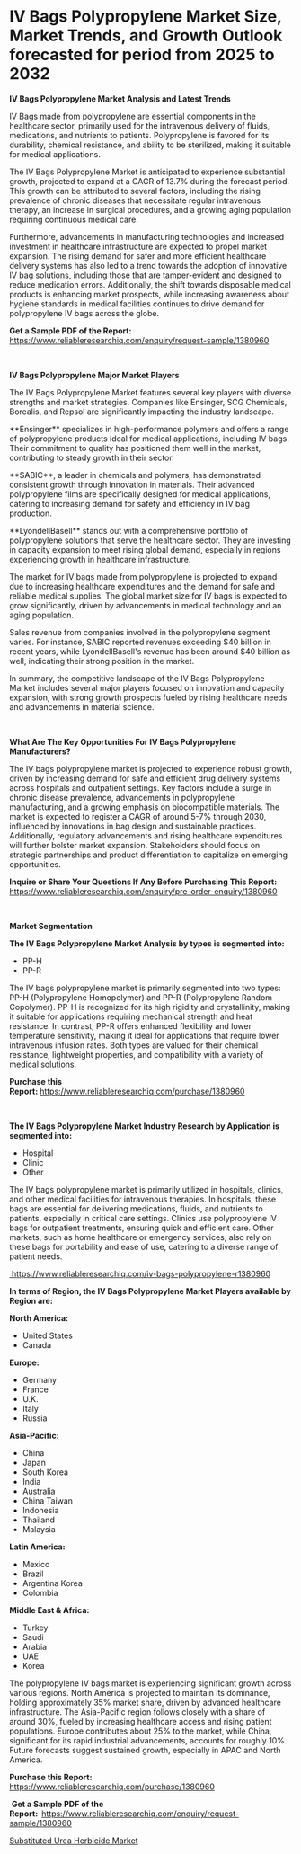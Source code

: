 <p><h1>IV Bags Polypropylene Market Size, Market Trends, and Growth Outlook forecasted for period from 2025 to 2032</h1></p><p><strong>IV Bags Polypropylene Market Analysis and Latest Trends</strong></p>
<p><p>IV Bags made from polypropylene are essential components in the healthcare sector, primarily used for the intravenous delivery of fluids, medications, and nutrients to patients. Polypropylene is favored for its durability, chemical resistance, and ability to be sterilized, making it suitable for medical applications.</p><p>The IV Bags Polypropylene Market is anticipated to experience substantial growth, projected to expand at a CAGR of 13.7% during the forecast period. This growth can be attributed to several factors, including the rising prevalence of chronic diseases that necessitate regular intravenous therapy, an increase in surgical procedures, and a growing aging population requiring continuous medical care. </p><p>Furthermore, advancements in manufacturing technologies and increased investment in healthcare infrastructure are expected to propel market expansion. The rising demand for safer and more efficient healthcare delivery systems has also led to a trend towards the adoption of innovative IV bag solutions, including those that are tamper-evident and designed to reduce medication errors. Additionally, the shift towards disposable medical products is enhancing market prospects, while increasing awareness about hygiene standards in medical facilities continues to drive demand for polypropylene IV bags across the globe.</p></p>
<p><strong>Get a Sample PDF of the Report:&nbsp;</strong> <a href="https://www.reliableresearchiq.com/enquiry/request-sample/1380960?utm_campaign=2730&utm_medium=2&utm_source=Github&utm_content=ia&utm_term=02042025&utm_id=iv-bags-polypropylene">https://www.reliableresearchiq.com/enquiry/request-sample/1380960</a></p>
<p>&nbsp;</p>
<p><strong>IV Bags Polypropylene Major Market Players</strong></p>
<p><p>The IV Bags Polypropylene Market features several key players with diverse strengths and market strategies. Companies like Ensinger, SCG Chemicals, Borealis, and Repsol are significantly impacting the industry landscape.</p><p>**Ensinger** specializes in high-performance polymers and offers a range of polypropylene products ideal for medical applications, including IV bags. Their commitment to quality has positioned them well in the market, contributing to steady growth in their sector.</p><p>**SABIC**, a leader in chemicals and polymers, has demonstrated consistent growth through innovation in materials. Their advanced polypropylene films are specifically designed for medical applications, catering to increasing demand for safety and efficiency in IV bag production.</p><p>**LyondellBasell** stands out with a comprehensive portfolio of polypropylene solutions that serve the healthcare sector. They are investing in capacity expansion to meet rising global demand, especially in regions experiencing growth in healthcare infrastructure.</p><p>The market for IV bags made from polypropylene is projected to expand due to increasing healthcare expenditures and the demand for safe and reliable medical supplies. The global market size for IV bags is expected to grow significantly, driven by advancements in medical technology and an aging population. </p><p>Sales revenue from companies involved in the polypropylene segment varies. For instance, SABIC reported revenues exceeding $40 billion in recent years, while LyondellBasell's revenue has been around $40 billion as well, indicating their strong position in the market.</p><p>In summary, the competitive landscape of the IV Bags Polypropylene Market includes several major players focused on innovation and capacity expansion, with strong growth prospects fueled by rising healthcare needs and advancements in material science.</p></p>
<p>&nbsp;</p>
<p><strong>What Are The Key Opportunities For IV Bags Polypropylene Manufacturers?</strong></p>
<p><p>The IV bags polypropylene market is projected to experience robust growth, driven by increasing demand for safe and efficient drug delivery systems across hospitals and outpatient settings. Key factors include a surge in chronic disease prevalence, advancements in polypropylene manufacturing, and a growing emphasis on biocompatible materials. The market is expected to register a CAGR of around 5-7% through 2030, influenced by innovations in bag design and sustainable practices. Additionally, regulatory advancements and rising healthcare expenditures will further bolster market expansion. Stakeholders should focus on strategic partnerships and product differentiation to capitalize on emerging opportunities.</p></p>
<p><strong>Inquire or Share Your Questions If Any Before Purchasing This Report:</strong> <a href="https://www.reliableresearchiq.com/enquiry/pre-order-enquiry/1380960?utm_campaign=2730&utm_medium=2&utm_source=Github&utm_content=ia&utm_term=02042025&utm_id=iv-bags-polypropylene">https://www.reliableresearchiq.com/enquiry/pre-order-enquiry/1380960</a></p>
<p>&nbsp;</p>
<p><strong>Market Segmentation</strong></p>
<p><strong>The IV Bags Polypropylene Market Analysis by types is segmented into:</strong></p>
<p><ul><li>PP-H</li><li>PP-R</li></ul></p>
<p><p>The IV bags polypropylene market is primarily segmented into two types: PP-H (Polypropylene Homopolymer) and PP-R (Polypropylene Random Copolymer). PP-H is recognized for its high rigidity and crystallinity, making it suitable for applications requiring mechanical strength and heat resistance. In contrast, PP-R offers enhanced flexibility and lower temperature sensitivity, making it ideal for applications that require lower intravenous infusion rates. Both types are valued for their chemical resistance, lightweight properties, and compatibility with a variety of medical solutions.</p></p>
<p><strong>Purchase this Report:&nbsp;</strong><a href="https://www.reliableresearchiq.com/purchase/1380960?utm_campaign=2730&utm_medium=2&utm_source=Github&utm_content=ia&utm_term=02042025&utm_id=iv-bags-polypropylene">https://www.reliableresearchiq.com/purchase/1380960</a></p>
<p>&nbsp;</p>
<p><strong>The IV Bags Polypropylene Market Industry Research by Application is segmented into:</strong></p>
<p><ul><li>Hospital</li><li>Clinic</li><li>Other</li></ul></p>
<p><p>The IV bags polypropylene market is primarily utilized in hospitals, clinics, and other medical facilities for intravenous therapies. In hospitals, these bags are essential for delivering medications, fluids, and nutrients to patients, especially in critical care settings. Clinics use polypropylene IV bags for outpatient treatments, ensuring quick and efficient care. Other markets, such as home healthcare or emergency services, also rely on these bags for portability and ease of use, catering to a diverse range of patient needs.</p></p>
<p><a href="https://www.reliableresearchiq.com/iv-bags-polypropylene-r1380960?utm_campaign=2730&utm_medium=2&utm_source=Github&utm_content=ia&utm_term=02042025&utm_id=iv-bags-polypropylene">&nbsp;https://www.reliableresearchiq.com/iv-bags-polypropylene-r1380960</a></p>
<p><strong>In terms of Region, the IV Bags Polypropylene Market Players available by Region are:</strong></p>
<p>
    <p> <strong> North America: </strong>
        <ul>
            <li>United States</li>
            <li>Canada</li>
        </ul>
        </p> 
    <p> <strong> Europe: </strong>
        <ul>
            <li>Germany</li>
            <li>France</li>
            <li>U.K.</li>
            <li>Italy</li>
            <li>Russia</li>
        </ul>
        </p> 
    <p> <strong> Asia-Pacific: </strong>
        <ul>
            <li>China</li>
            <li>Japan</li>
            <li>South Korea</li>
            <li>India</li>
            <li>Australia</li>
            <li>China Taiwan</li>
            <li>Indonesia</li>
            <li>Thailand</li>
            <li>Malaysia</li>
        </ul>
        </p> 
    <p> <strong> Latin America: </strong>
        <ul>
            <li>Mexico</li>
            <li>Brazil</li>
            <li>Argentina Korea</li>
            <li>Colombia</li>
        </ul>
        </p> 
    <p> <strong> Middle East & Africa: </strong>
        <ul>
            <li>Turkey</li>
            <li>Saudi</li>
            <li>Arabia</li>
            <li>UAE</li>
            <li>Korea</li>
        </ul>
    </p>
    </p>
<p><p>The polypropylene IV bags market is experiencing significant growth across various regions. North America is projected to maintain its dominance, holding approximately 35% market share, driven by advanced healthcare infrastructure. The Asia-Pacific region follows closely with a share of around 30%, fueled by increasing healthcare access and rising patient populations. Europe contributes about 25% to the market, while China, significant for its rapid industrial advancements, accounts for roughly 10%. Future forecasts suggest sustained growth, especially in APAC and North America.</p></p>
<p><strong>Purchase this Report: </strong><a href="https://www.reliableresearchiq.com/purchase/1380960?utm_campaign=2730&utm_medium=2&utm_source=Github&utm_content=ia&utm_term=02042025&utm_id=iv-bags-polypropylene">https://www.reliableresearchiq.com/purchase/1380960</a></p>
<p>&nbsp;<strong>Get a Sample PDF of the Report:&nbsp;&nbsp;</strong><a href="https://www.reliableresearchiq.com/enquiry/request-sample/1380960?utm_campaign=2730&utm_medium=2&utm_source=Github&utm_content=ia&utm_term=02042025&utm_id=iv-bags-polypropylene">https://www.reliableresearchiq.com/enquiry/request-sample/1380960</a></p>
<p><strong></strong></p>
<p><p><a href="https://github.com/semiensamuel72378/Market-Research-Report-List-1/blob/main/substituted-urea-herbicide-market.md?utm_campaign=2730&utm_medium=2&utm_source=Github&utm_content=ia&utm_term=02042025&utm_id=iv-bags-polypropylene">Substituted Urea Herbicide Market</a></p></p>